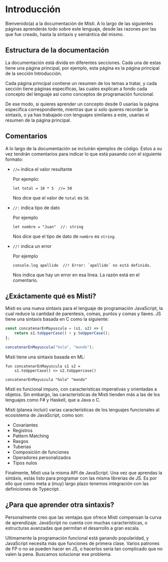 # Introducción

Bienvenido(a) a la documentación de Misti. A lo largo de las siguientes páginas
aprenderás todo sobre este lenguaje, desde las razones por las que fue creado,
hasta la sintaxis y semántica del mismo.

## Estructura de la documentación

La documentación está divida en diferentes secciones.
Cada una de estas tiene una página principal, por ejemplo, esta página
es la página principal de la sección Introducción.

Cada página principal contiene un resumen de los temas a tratar,
y cada sección tiene páginas específicas, las cuales explican
a fondo cada concepto del lenguaje
así como conceptos de programación funcional.

De ese modo, si quieres aprender un concepto desde 0 usarías la
página especifica correspondiente, mientras que si solo quieres recordar
la sintaxis, o ya has trabajado con lenguajes similares a este, usarías
el resumen de la página principal.

## Comentarios

A lo largo de la documentación se incluirán ejemplos de código. Estos a su vez
tendrán comentarios para indicar lo que está pasando con el siguiente formato:

- `//=` indica el valor resultante
  
  Por ejemplo:
  
  ```
  let total = 10 * 5  //= 50
  ```
  
  Nos dice que el valor de `total` es `50`.
  
- `//:` indica tipo de dato

  Por ejemplo
  
  ```
  let nombre = "Juan"  //: string
  ```
  
  Nos dice que el tipo de dato de `nombre` es `string`.
  
- `//!` indica un error

  Por ejemplo
  
  ```
  console.log apellido  //! Error: `apellido` no está definido.
  ```
  
  Nos indica que hay un error en esa linea. La razón está en el comentario.

## ¿Exáctamente qué es Misti?

Misti es una nueva sintaxis para el lenguaje de programación JavaScript, la cual reduce
la cantidad de parentesis, comas, puntos y comas y llaves. JS tiene una sintaxis basada
en C como la siguiente:

```javascript
const concatenarEnMayuscula = (s1, s2) => {
    return s1.toUpperCase() + y.toUpperCase();
};

concatenarEnMayuscula("hola", "mundo");
```

Misti tiene una sintaxis basada en ML:

```
fun concatenarEnMayuscula s1 s2 =
    s1.toUpperCase() <> s2.toUppercase()
    
concatenarEnMayuscula "hola" "mundo"
```

Misti es funcional impuro, con caracteristicas imperativas y orientadas a objetos.
Sin embargo, las caracteristicas de Misti tienden más a las de los lenguajes como
F# y Haskell, que a Java o C.

Misti (planea incluir) varias características de los lenguajes funcionales al
ecosistema de JavaScript, como son:

- Covariantes
- Registros
- Pattern Matching
- Rasgos
- Tuberias
- Composición de funciones
- Operadores personalizados
- Tipos nulos

Finalmente, Misti usa la misma API de JavaScript. Una vez que aprendas la sintáxis, estás
listo para programar con las misma librerias de JS. Es por ello que como meta a (muy)
largo plazo tenemos integración con las definiciones de Typecript.

## ¿Para que aprender otra sintaxis?

Personalmente creo que las ventajas que ofrece Misti compensan la curva de aprendizaje.
JavaScript no cuenta con muchas características, o estructuras avanzadas que permitan
el desarrollo a gran escala.

Ultimamente la programación funcional está ganando popularidad, y JavaScript
necesita más que funciones de primera clase. Varios patrones de FP o no se pueden hacer
en JS, o hacerlos sería tan complicado que no valen la pena. Buscamos solucionar
ese problema.

